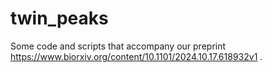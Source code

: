 # twin_peaks

Some code and scripts that accompany our preprint  https://www.biorxiv.org/content/10.1101/2024.10.17.618932v1 .
